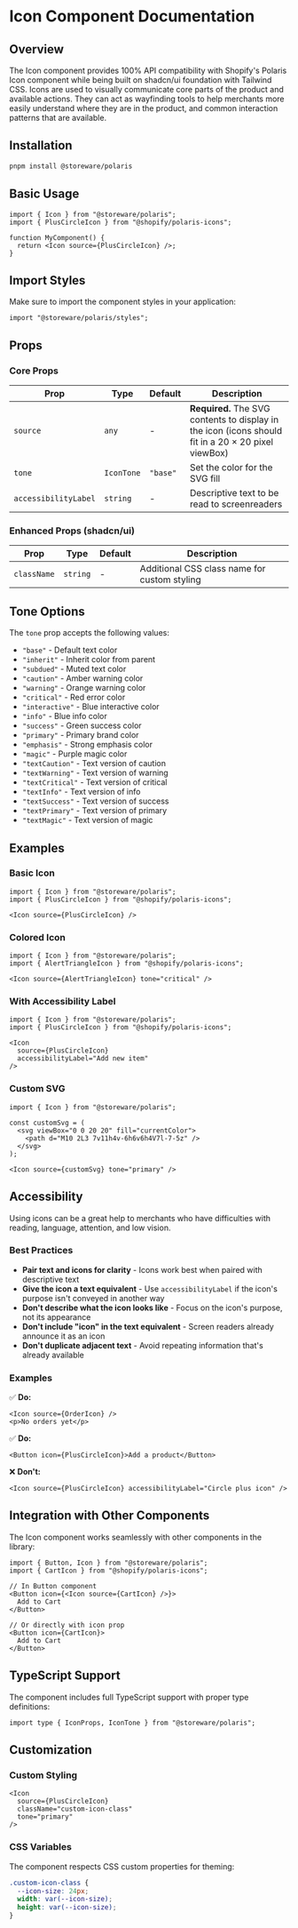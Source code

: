 # Icon Component Documentation

## Overview

The Icon component provides 100% API compatibility with Shopify's Polaris Icon component while being built on shadcn/ui foundation with Tailwind CSS. Icons are used to visually communicate core parts of the product and available actions. They can act as wayfinding tools to help merchants more easily understand where they are in the product, and common interaction patterns that are available.

## Installation

```bash
pnpm install @storeware/polaris
```

## Basic Usage

```tsx
import { Icon } from "@storeware/polaris";
import { PlusCircleIcon } from "@shopify/polaris-icons";

function MyComponent() {
  return <Icon source={PlusCircleIcon} />;
}
```

## Import Styles

Make sure to import the component styles in your application:

```tsx
import "@storeware/polaris/styles";
```

## Props

### Core Props

| Prop | Type | Default | Description |
|------|------|---------|-------------|
| `source` | `any` | - | **Required.** The SVG contents to display in the icon (icons should fit in a 20 × 20 pixel viewBox) |
| `tone` | `IconTone` | `"base"` | Set the color for the SVG fill |
| `accessibilityLabel` | `string` | - | Descriptive text to be read to screenreaders |

### Enhanced Props (shadcn/ui)

| Prop | Type | Default | Description |
|------|------|---------|-------------|
| `className` | `string` | - | Additional CSS class name for custom styling |

## Tone Options

The `tone` prop accepts the following values:

- `"base"` - Default text color
- `"inherit"` - Inherit color from parent
- `"subdued"` - Muted text color
- `"caution"` - Amber warning color
- `"warning"` - Orange warning color
- `"critical"` - Red error color
- `"interactive"` - Blue interactive color
- `"info"` - Blue info color
- `"success"` - Green success color
- `"primary"` - Primary brand color
- `"emphasis"` - Strong emphasis color
- `"magic"` - Purple magic color
- `"textCaution"` - Text version of caution
- `"textWarning"` - Text version of warning
- `"textCritical"` - Text version of critical
- `"textInfo"` - Text version of info
- `"textSuccess"` - Text version of success
- `"textPrimary"` - Text version of primary
- `"textMagic"` - Text version of magic

## Examples

### Basic Icon

```tsx
import { Icon } from "@storeware/polaris";
import { PlusCircleIcon } from "@shopify/polaris-icons";

<Icon source={PlusCircleIcon} />
```

### Colored Icon

```tsx
import { Icon } from "@storeware/polaris";
import { AlertTriangleIcon } from "@shopify/polaris-icons";

<Icon source={AlertTriangleIcon} tone="critical" />
```

### With Accessibility Label

```tsx
import { Icon } from "@storeware/polaris";
import { PlusCircleIcon } from "@shopify/polaris-icons";

<Icon 
  source={PlusCircleIcon} 
  accessibilityLabel="Add new item" 
/>
```

### Custom SVG

```tsx
import { Icon } from "@storeware/polaris";

const customSvg = (
  <svg viewBox="0 0 20 20" fill="currentColor">
    <path d="M10 2L3 7v11h4v-6h6v6h4V7l-7-5z" />
  </svg>
);

<Icon source={customSvg} tone="primary" />
```

## Accessibility

Using icons can be a great help to merchants who have difficulties with reading, language, attention, and low vision.

### Best Practices

- **Pair text and icons for clarity** - Icons work best when paired with descriptive text
- **Give the icon a text equivalent** - Use `accessibilityLabel` if the icon's purpose isn't conveyed in another way
- **Don't describe what the icon looks like** - Focus on the icon's purpose, not its appearance
- **Don't include "icon" in the text equivalent** - Screen readers already announce it as an icon
- **Don't duplicate adjacent text** - Avoid repeating information that's already available

### Examples

✅ **Do:**
```tsx
<Icon source={OrderIcon} />
<p>No orders yet</p>
```

✅ **Do:**
```tsx
<Button icon={PlusCircleIcon}>Add a product</Button>
```

❌ **Don't:**
```tsx
<Icon source={PlusCircleIcon} accessibilityLabel="Circle plus icon" />
```

## Integration with Other Components

The Icon component works seamlessly with other components in the library:

```tsx
import { Button, Icon } from "@storeware/polaris";
import { CartIcon } from "@shopify/polaris-icons";

// In Button component
<Button icon={<Icon source={CartIcon} />}>
  Add to Cart
</Button>

// Or directly with icon prop
<Button icon={CartIcon}>
  Add to Cart
</Button>
```

## TypeScript Support

The component includes full TypeScript support with proper type definitions:

```tsx
import type { IconProps, IconTone } from "@storeware/polaris";
```

## Customization

### Custom Styling

```tsx
<Icon 
  source={PlusCircleIcon} 
  className="custom-icon-class" 
  tone="primary" 
/>
```

### CSS Variables

The component respects CSS custom properties for theming:

```css
.custom-icon-class {
  --icon-size: 24px;
  width: var(--icon-size);
  height: var(--icon-size);
}
```
